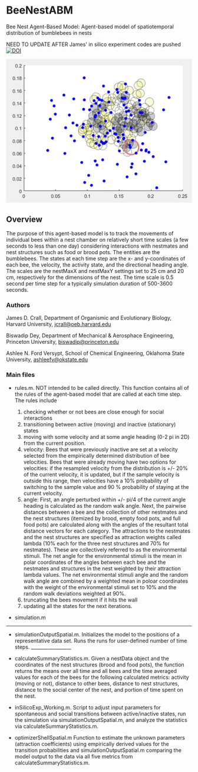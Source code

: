 # BeeNestABM
Bee Nest Agent-Based Model: Agent-based model of spatiotemporal distribution of bumblebees in nests

NEED TO UPDATE AFTER James' in silico experiment codes are pushed
[![DOI](https://zenodo.org/badge/79126249.svg)](https://zenodo.org/badge/latestdoi/79126249)

![Initial position of bees (blue dots), queen (large red circle) and nest structures (other large circles)](thumbnail.png)

## Overview
The purpose of this agent-based model is to track the movements of individual bees within a nest chamber on relatively short time scales (a few seconds to less than one day) considering interactions with nestmates and nest structures such as food or brood pots. The entities are the bumblebees. The states at each time step are the x- and y-coordinates of each bee, the velocity, the activity state,
and the directional heading angle. The scales are the nestMaxX and nestMaxY settings set to 25 cm and 20 cm, respectively for the dimensions of the nest. The time scale is 0.5 second per time step for a typically simulation duration of 500-3600 seconds.

### Authors
James D. Crall, Department of Organismic and Evolutionary Biology, Harvard University, jcrall@oeb.harvard.edu

Biswadip Dey, Department of Mechanical & Aerosphace Engineering, Princeton University, biswadip@princeton.edu

Ashlee N. Ford Versypt, School of Chemical Engineering, Oklahoma State University, ashleefv@okstate.edu

### Main files

* rules.m.
NOT intended to be called directly. This function contains all of the rules of the agent-based model that are called at each time step. The rules include 
  1. checking whether or not bees are close enough for social interactions
  2. transitioning between active (moving) and inactive (stationary) states
  3. moving with some velocity and at some angle heading (0-2 pi in 2D) from the current position. 
    1. velocity: Bees that were previously inactive are set at a velocity selected from the empirically determined distribution of bee velocities. Bees that were already moving have two options for velocities: if the resampled velocity from the distribution is +/- 20% of the current velocity, it is updated, but if the sample velocity is outside this range, then velocities have a 10% probability of switching to the sample value and 90 % probability of staying at the current velocity. 
    2. angle: First, an angle perturbed within +/- pi/4 of the current angle heading is calculated as the random walk angle. Next, the pairwise distances between a bee and the collection of other nestmates and the nest structures (itemized by brood, empty food pots, and full food pots) are calculated along with the angles of the resultant total distance vectors for each category. The attractions to the nestmates and the nest structures are specified as attraction weights called lambda (10% each for the three nest structures and 70% for nestmates). These are collectively referred to as the  environmental stimuli. The net angle for the environmental stimuli is the mean in polar coordinates of the angles between each bee and the nestmates and structures in the nest weighted by their attraction lambda values. The net environmental stimuli angle and the random walk angle are combined by a weighted mean in poloar coordinates with the weight of the environmental stimuli set to 10% and the random walk deviations weighted at 90%. 
  4. truncating the bees movement if it hits the wall
  5. updating all the states for the next iterations.
 
* simulation.m
______________________________________
* simulationOutputSpatial.m.
   Initializes the model to the positions of a representative data set. Runs the runs for user-defined number of time steps. _________________
   
* calculateSummaryStatistics.m.
    Given a nestData object and the coordinates of the nest structures (brood and 
    food pots), the function returns the means over all   time and all bees and the 
    time averaged values for each of the bees for the following calculated metrics: 
    activity (moving or not), distance to other bees, distance to nest structures, 
    distance to the social center of the nest, and portion of time spent on the nest.
    
* inSilicoExp_Working.m.
    Script to adjust input parameters for spontaneous and social transitions between 
    active/inactive states, run the simulation via simulationOutputSpatial.m, and 
    analyze the statistics via calculateSummaryStatistics.m.
    
* optimizerShellSpatial.m
    Function to estimate the unknown parameters (attraction coefficients) using 
    empirically derived values for the transition probabilities and 
    simulationOutputSpatial.m comparing the model output to the data via all five 
    metrics from calculateSummaryStatistics.m.
